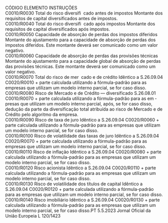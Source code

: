  
CÓDIGO  ELEMENTO  INSTRUÇÕES  
C0010/R0030  Total do risco diversifi ­
cado antes de impostos  Montante dos requisitos de capital diversificados antes de impostos.  
C0010/R0040  Total do risco diversifi ­
cado após impostos  Montante dos requisitos de capital diversificados após impostos.  
C0010/R0050  Capacidade de absorção 
de perdas dos impostos 
diferidos  Montante do ajustamento para a capacidade de absorção de perdas dos impostos 
diferidos. 
Este montante deverá ser comunicado como um valor negativo.  
C0010/R0060  Capacidade de absorção 
de perdas das provisões 
técnicas  Montante do ajustamento para a capacidade global de absorção de perdas das provisões 
técnicas. 
Este montante deverá ser comunicado como um valor negativo.  
C0010/R0070  Total do risco de mer ­
cado e de crédito  Idêntico a S.26.09.04 C0020/R0010 + parte calculada utilizando a fórmula-padrão 
para as empresas que utilizam um modelo interno parcial, se for caso disso.  
C0010/R0080  Risco de Mercado e de 
Crédito — diversificado  S.26.08.01 C0010/R0070 + parte calculada utilizando a fórmula-padrão para as em ­
presas que utilizam um modelo interno parcial, após, se for caso disso, dedução da 
parte da diversificação total atribuída ao risco de Mercado e de Crédito pelo algoritmo 
da empresa.  
C0010/R0090  Risco de taxa de juro  Idêntico a S.26.09.04 C0020/R0060 + parte calculada utilizando a fórmula-padrão 
para as empresas que utilizam um modelo interno parcial, se for caso disso.  
C0010/R0100  Risco de volatilidade das 
taxas de juro  Idêntico a S.26.09.04 C0020/R0070 + parte calculada utilizando a fórmula-padrão 
para as empresas que utilizam um modelo interno parcial, se for caso disso.  
C0010/R0110  Risco de inflação  Idêntico a S.26.09.04 C0020/R0080 + parte calculada utilizando a fórmula-padrão 
para as empresas que utilizam um modelo interno parcial, se for caso disso.  
C0010/R0120  Risco acionista  Idêntico a S.26.09.04 C0020/R0110 + parte calculada utilizando a fórmula-padrão 
para as empresas que utilizam um modelo interno parcial, se for caso disso.  
C0010/R0130  Risco de volatilidade dos 
títulos de capital  Idêntico a S.26.09.04 C0020/R0120 + parte calculada utilizando a fórmula-padrão 
para as empresas que utilizam um modelo interno parcial, se for caso disso.  
C0010/R0140  Risco imobiliário  Idêntico a S.26.09.04 C0020/R0130 + parte calculada utilizando a fórmula-padrão 
para as empresas que utilizam um modelo interno parcial, se for caso disso.PT  5.5.2023 Jornal Oficial da União Europeia L 120/1423